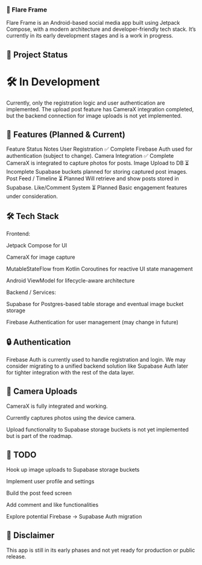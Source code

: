 ### 📸 Flare Frame
Flare Frame is an Android-based social media app built using Jetpack Compose, with a modern architecture and developer-friendly tech stack. It’s currently in its early development stages and is a work in progress.

## 🚀 Project Status
# 🛠️ In Development
Currently, only the registration logic and user authentication are implemented. The upload post feature has CameraX integration completed, but the backend connection for image uploads is not yet implemented.

## 📱 Features (Planned & Current)
Feature	Status	Notes
User Registration	✅ Complete	Firebase Auth used for authentication (subject to change).
Camera Integration	✅ Complete	CameraX is integrated to capture photos for posts.
Image Upload to DB	⏳ Incomplete	Supabase buckets planned for storing captured post images.
Post Feed / Timeline	⏳ Planned	Will retrieve and show posts stored in Supabase.
Like/Comment System	⏳ Planned	Basic engagement features under consideration.

## 🛠️ Tech Stack
Frontend:

Jetpack Compose for UI

CameraX for image capture

MutableStateFlow from Kotlin Coroutines for reactive UI state management

Android ViewModel for lifecycle-aware architecture

Backend / Services:

Supabase for Postgres-based table storage and eventual image bucket storage

Firebase Authentication for user management (may change in future)

## 🔒 Authentication
Firebase Auth is currently used to handle registration and login. We may consider migrating to a unified backend solution like Supabase Auth later for tighter integration with the rest of the data layer.

## 📸 Camera Uploads
CameraX is fully integrated and working.

Currently captures photos using the device camera.

Upload functionality to Supabase storage buckets is not yet implemented but is part of the roadmap.

## 📝 TODO
 Hook up image uploads to Supabase storage buckets

 Implement user profile and settings

 Build the post feed screen

 Add comment and like functionalities

 Explore potential Firebase → Supabase Auth migration

## 📣 Disclaimer
This app is still in its early phases and not yet ready for production or public release.
